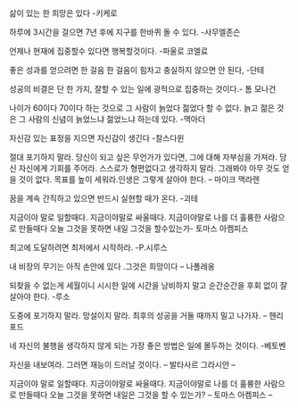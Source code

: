 삶이 있는 한 희망은 있다  -키케로

하루에 3시간을 걸으면 7년 후에 지구를 한바퀴 돌 수 있다. -사무엘존슨

언제나 현재에 집중할수 있다면 행복할것이다. -파울로 코엘료

좋은 성과를 얻으려면 한 걸음 한 걸음이 힘차고 충실하지 않으면 안 된다, -단테

성공의 비결은 단 한 가지, 잘할 수 있는 일에 광적으로 집중하는 것이다.- 톰 모나건


나이가 60이다 70이다 하는 것으로 그 사람이 늙었다 젊었다 할 수 없다. 늙고 젊은 것은 그 사람의 신념이 늙었느냐 젊었느냐 하는데 있다. -맥아더


자신감 있는 표정을 지으면 자신감이 생긴다 -찰스다윈

절대 포기하지 말라. 당신이 되고 싶은 무언가가 있다면, 그에 대해 자부심을 가져라. 당신 자신에게 기회를 주어라. 스스로가 형편없다고 생각하지 말라. 그래봐야 아무 것도 얻을 것이 없다. 목표를 높이 세워라.인생은 그렇게 살아야 한다.  – 마이크 맥라렌

꿈을 계속 간직하고 있으면 반드시 실현할 때가 온다. -괴테



지금이야 말로 일할때다. 지금이야말로 싸울때다. 지금이야말로 나를 더 훌륭한 사람으로 만들때다 오늘 그것을 못하면 내일 그것을 할수있는가- 토마스 아켐피스

최고에 도달하려면 최저에서 시작하라. -P.시루스

내 비장의 무기는 아직 손안에 있다 .그것은 희망이다 – 나폴레옹

되찾을 수 없는게 세월이니 시시한 일에 시간을 낭비하지 말고 순간순간을 후회 없이 잘 살아야 한다. -루소

도중에 포기하지 말라. 망설이지 말라. 최후의 성공을 거둘 때까지 밀고 나가자. – 헨리포드

네 자신의 불행을 생각하지 않게 되는 가장 좋은 방법은 일에 몰두하는 것이다. -베토벤

자신을 내보여라.
그러면 재능이 드러날 것이다.
– 발타사르 그라시안 –

지금이야 말로 일할때다.
지금이야말로 싸울때다.
지금이야말로 나를 더
훌륭한 사람으로 만들때다
오늘 그것을 못하면
내일은 그것을 할 수 있는가?
– 토마스 아켐피스 –



